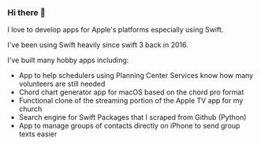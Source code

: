 ### Hi there 👋
I love to develop apps for Apple's platforms especially using Swift.

I've been using Swift heavily since swift 3 back in 2016.

I've built many hobby apps including:
- App to help schedulers using Planning Center Services know how many volunteers are still needed
- Chord chart generator app for macOS based on the chord pro format
- Functional clone of the streaming portion of the Apple TV app for my church
- Search engine for Swift Packages that I scraped from Github (Python)
- App to manage groups of contacts directly on iPhone to send group texts easier

<!--
**javb99/javb99** is a ✨ _special_ ✨ repository because its `README.md` (this file) appears on your GitHub profile.

Here are some ideas to get you started:

- 🔭 I’m currently working on ...
- 🌱 I’m currently learning ...
- 👯 I’m looking to collaborate on ...
- 🤔 I’m looking for help with ...
- 💬 Ask me about ...
- 📫 How to reach me: ...
- 😄 Pronouns: ...
- ⚡ Fun fact: ...
-->
